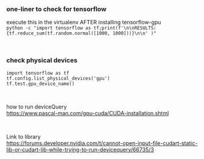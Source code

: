 ### one-liner to check for tensorflow  

execute this in the virtualenv AFTER installing tensorflow-gpu  
`python -c "import tensorflow as tf;print(f'\n\nRESULTS: {tf.reduce_sum(tf.random.normal([1000, 1000]))}\n\n' )"`

<br>  

### check physical devices
```  
import tensorflow as tf
tf.config.list_physical_devices('gpu')
tf.test.gpu_device_name()
```

<br>  

how to run deviceQuery  
https://www.pascal-man.com/gpu-cuda/CUDA-installation.shtml
  
<br>  

Link to library  
https://forums.developer.nvidia.com/t/cannot-open-input-file-cudart-static-lib-or-cudart-lib-while-trying-to-run-devicequery/66735/3
